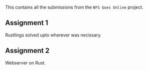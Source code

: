 This contains all the submissions from the `NFS Goes Online` project.

## Assignment 1
Rustlings solved upto wherever was necissary.

## Assignment 2
Webserver on Rust.
